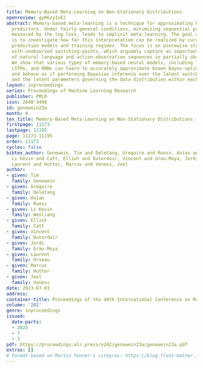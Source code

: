 ```yaml
---
title: Memory-Based Meta-Learning on Non-Stationary Distributions
openreview: gyHGzyIuEJ
abstract: Memory-based meta-learning is a technique for approximating Bayes-optimal
  predictors. Under fairly general conditions, minimizing sequential prediction error,
  measured by the log loss, leads to implicit meta-learning. The goal of this work
  is to investigate how far this interpretation can be realized by current sequence
  prediction models and training regimes. The focus is on piecewise stationary sources
  with unobserved switching-points, which arguably capture an important characteristic
  of natural language and action-observation sequences in partially observable environments.
  We show that various types of memory-based neural models, including Transformers,
  LSTMs, and RNNs can learn to accurately approximate known Bayes-optimal algorithms
  and behave as if performing Bayesian inference over the latent switching-points
  and the latent parameters governing the data distribution within each segment.
layout: inproceedings
series: Proceedings of Machine Learning Research
publisher: PMLR
issn: 2640-3498
id: genewein23a
month: 0
tex_title: Memory-Based Meta-Learning on Non-Stationary Distributions
firstpage: 11173
lastpage: 11195
page: 11173-11195
order: 11173
cycles: false
bibtex_author: Genewein, Tim and Deletang, Gregoire and Ruoss, Anian and Wenliang,
  Li Kevin and Catt, Elliot and Dutordoir, Vincent and Grau-Moya, Jordi and Orseau,
  Laurent and Hutter, Marcus and Veness, Joel
author:
- given: Tim
  family: Genewein
- given: Gregoire
  family: Deletang
- given: Anian
  family: Ruoss
- given: Li Kevin
  family: Wenliang
- given: Elliot
  family: Catt
- given: Vincent
  family: Dutordoir
- given: Jordi
  family: Grau-Moya
- given: Laurent
  family: Orseau
- given: Marcus
  family: Hutter
- given: Joel
  family: Veness
date: 2023-07-03
address: 
container-title: Proceedings of the 40th International Conference on Machine Learning
volume: '202'
genre: inproceedings
issued:
  date-parts:
  - 2023
  - 7
  - 3
pdf: https://proceedings.mlr.press/v202/genewein23a/genewein23a.pdf
extras: []
# Format based on Martin Fenner's citeproc: https://blog.front-matter.io/posts/citeproc-yaml-for-bibliographies/
---
```

